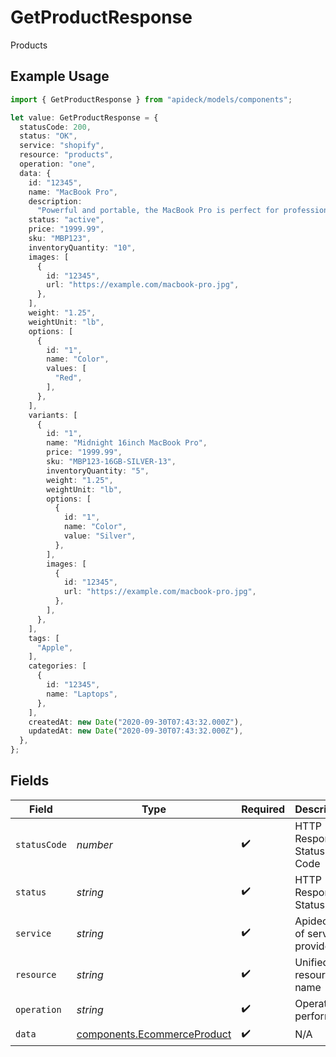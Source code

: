 # GetProductResponse

Products

## Example Usage

```typescript
import { GetProductResponse } from "apideck/models/components";

let value: GetProductResponse = {
  statusCode: 200,
  status: "OK",
  service: "shopify",
  resource: "products",
  operation: "one",
  data: {
    id: "12345",
    name: "MacBook Pro",
    description:
      "Powerful and portable, the MacBook Pro is perfect for professionals and creatives.",
    status: "active",
    price: "1999.99",
    sku: "MBP123",
    inventoryQuantity: "10",
    images: [
      {
        id: "12345",
        url: "https://example.com/macbook-pro.jpg",
      },
    ],
    weight: "1.25",
    weightUnit: "lb",
    options: [
      {
        id: "1",
        name: "Color",
        values: [
          "Red",
        ],
      },
    ],
    variants: [
      {
        id: "1",
        name: "Midnight 16inch MacBook Pro",
        price: "1999.99",
        sku: "MBP123-16GB-SILVER-13",
        inventoryQuantity: "5",
        weight: "1.25",
        weightUnit: "lb",
        options: [
          {
            id: "1",
            name: "Color",
            value: "Silver",
          },
        ],
        images: [
          {
            id: "12345",
            url: "https://example.com/macbook-pro.jpg",
          },
        ],
      },
    ],
    tags: [
      "Apple",
    ],
    categories: [
      {
        id: "12345",
        name: "Laptops",
      },
    ],
    createdAt: new Date("2020-09-30T07:43:32.000Z"),
    updatedAt: new Date("2020-09-30T07:43:32.000Z"),
  },
};
```

## Fields

| Field                                                                      | Type                                                                       | Required                                                                   | Description                                                                | Example                                                                    |
| -------------------------------------------------------------------------- | -------------------------------------------------------------------------- | -------------------------------------------------------------------------- | -------------------------------------------------------------------------- | -------------------------------------------------------------------------- |
| `statusCode`                                                               | *number*                                                                   | :heavy_check_mark:                                                         | HTTP Response Status Code                                                  | 200                                                                        |
| `status`                                                                   | *string*                                                                   | :heavy_check_mark:                                                         | HTTP Response Status                                                       | OK                                                                         |
| `service`                                                                  | *string*                                                                   | :heavy_check_mark:                                                         | Apideck ID of service provider                                             | shopify                                                                    |
| `resource`                                                                 | *string*                                                                   | :heavy_check_mark:                                                         | Unified API resource name                                                  | products                                                                   |
| `operation`                                                                | *string*                                                                   | :heavy_check_mark:                                                         | Operation performed                                                        | one                                                                        |
| `data`                                                                     | [components.EcommerceProduct](../../models/components/ecommerceproduct.md) | :heavy_check_mark:                                                         | N/A                                                                        |                                                                            |